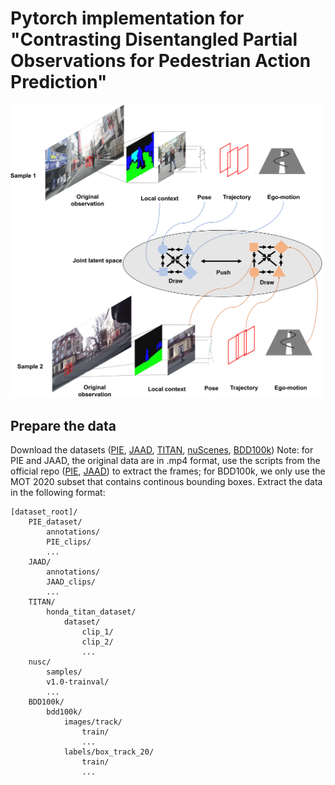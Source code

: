 # Pytorch implementation for "Contrasting Disentangled Partial Observations for Pedestrian Action Prediction"

<img src="https://github.com/Equinoxxxxx/PedContrast/blob/master/fig1.png" width="500px">

## Prepare the data
Download the datasets ([PIE](https://github.com/aras62/PIEPredict?tab=readme-ov-file#PIE_dataset), [JAAD](https://github.com/ykotseruba/JAAD), [TITAN](https://usa.honda-ri.com/titan), [nuScenes](https://www.nuscenes.org/nuscenes), [BDD100k](https://doc.bdd100k.com/download.html))
Note: for PIE and JAAD, the original data are in .mp4 format, use the scripts from the official repo ([PIE](https://github.com/aras62/PIEPredict?tab=readme-ov-file#PIE_dataset), [JAAD](https://github.com/ykotseruba/JAAD)) to extract the frames; for BDD100k, we only use the MOT 2020 subset that contains continous bounding boxes.
Extract the data in the following format:
```
[dataset_root]/
    PIE_dataset/
        annotations/
        PIE_clips/
        ...
    JAAD/
        annotations/
        JAAD_clips/
        ...
    TITAN/
        honda_titan_dataset/
            dataset/
                clip_1/
                clip_2/
                ...
    nusc/
        samples/
        v1.0-trainval/
        ...
    BDD100k/
        bdd100k/
            images/track/
                train/
                ...
            labels/box_track_20/
                train/
                ...
    
```
